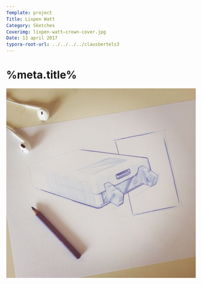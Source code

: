 ```yaml
---
Template: project
Title: Lixpen Watt
Category: Sketches
Coverimg: lixpen-watt—crown-cover.jpg
Date: 13 april 2017
typora-root-url: ../../../../clausbertels3
---
```


# %meta.title%

<img src="/assets/sketches/lixpen-watt-crown.jpg">